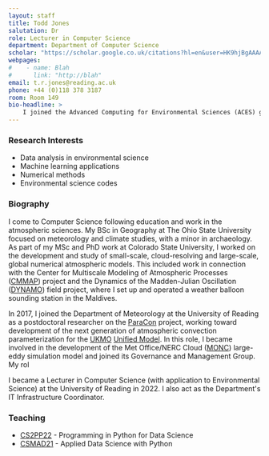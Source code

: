 ```yaml
---
layout: staff
title: Todd Jones
salutation: Dr
role: Lecturer in Computer Science
department: Department of Computer Science
scholar: "https://scholar.google.co.uk/citations?hl=en&user=HK9hjBgAAAAJ"
webpages:
#    - name: Blah
#      link: "http://blah"
email: t.r.jones@reading.ac.uk
phone: +44 (0)118 378 3187
room: Room 149
bio-headline: >
    I joined the Advanced Computing for Environmental Sciences (ACES) group in the Department of Computer Science at the University of Reading in July 2022.
---
```


### Research Interests
* Data analysis in environmental science
* Machine learning applications
* Numerical methods
* Environmental science codes

### Biography
I come to Computer Science following education and work in the atmospheric sciences.  My BSc in Geography at The Ohio State University focused on meteorology and climate studies, with a minor in archaeology.  As part of my MSc and PhD work at Colorado State University, I worked on the development and study of small-scale, cloud-resolving and large-scale, global numerical atmospheric models.  This included work in connection with the Center for Multiscale Modeling of Atmospheric Processes ([CMMAP](http://hogback.atmos.colostate.edu/cmmap/research/index.html)) project and the Dynamics of the Madden-Julian Oscillation ([DYNAMO](https://www.eol.ucar.edu/field_projects/dynamo)) field project, where I set up and operated a weather balloon sounding station in the Maldives.

In 2017, I joined the Department of Meteorology at the University of Reading as a postdoctoral researcher on the [ParaCon](https://www.metoffice.gov.uk/research/approach/collaboration/paracon) project, working toward development of the next generation of atmospheric convection parameterization for the [UKMO](https://www.metoffice.gov.uk/) [Unified Model](https://www.metoffice.gov.uk/research/approach/modelling-systems/unified-model). In this role, I became involved in the development of the Met Office/NERC Cloud ([MONC](https://code.metoffice.gov.uk/trac/monc/wiki)) large-eddy simulation model and joined its Governance and Management Group.  My rol

I became a Lecturer in Computer Science (with application to Environmental Science) at the University of Reading in 2022.  I also act as the Department's IT Infrastructure Coordinator.

### Teaching
* [CS2PP22](https://www.reading.ac.uk/modules/document.aspx?modP=CS2PP22&modYR=2223) - Programming in Python for Data Science
* [CSMAD21](https://www.reading.ac.uk/modules/document.aspx?modP=CSMAD21&modYR=2223) - Applied Data Science with Python
